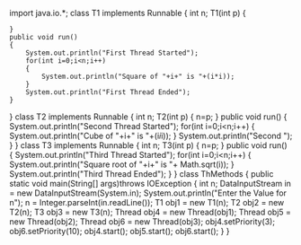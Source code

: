 import java.io.*;
class T1 implements Runnable
{
	int n;
	T1(int p)
	{
		
	}
	public void run()
	{
		System.out.println("First Thread Started");
		for(int i=0;i<n;i++)
		{
			System.out.println("Square of "+i+" is "+(i*i));
		}
		System.out.println("First Thread Ended");
	}
}
class T2 implements Runnable
{
	int n;
	T2(int p)
	{
		n=p;
	}
	public void run()
	{
		System.out.println("Second Thread Started");
		for(int i=0;i<n;i++)
		{
			System.out.println("Cube of "+i+" is "+(i*i*i));
		}
		System.out.println("Second ");
	}
}
class T3 implements Runnable
{
	int n;
	T3(int p)
	{
		n=p;
	}
	public void run()
	{
		System.out.println("Third Thread Started");
		for(int i=0;i<n;i++)
		{
			System.out.println("Square root of "+i+" is "+ Math.sqrt(i));
		}
		System.out.println("Third Thread Ended");
	}
}
class ThMethods
{
	public static void main(String[] args)throws IOException
	{
		int n;
		DataInputStream in = new DataInputStream(System.in);
		System.out.println("Enter the Value for n");
		n = Integer.parseInt(in.readLine());
		T1 obj1 = new T1(n);
		T2 obj2 = new T2(n);
		T3 obj3 = new T3(n);
		Thread obj4 = new Thread(obj1);
		Thread obj5 = new Thread(obj2);
		Thread obj6 = new Thread(obj3);
		obj4.setPriority(3);
		obj6.setPriority(10);
		obj4.start();
		obj5.start();
		obj6.start();
	}
}
